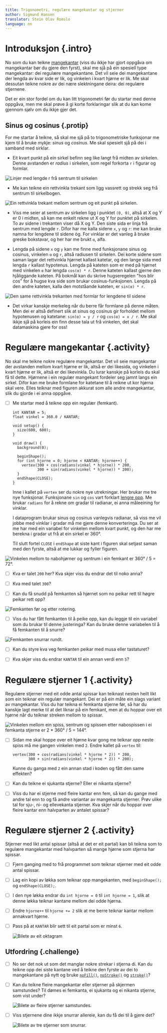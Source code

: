 ```yaml
---
title: Trigonometri, regulære mangekantar og stjerner
author: Sigmund Hansen
translator: Stein Olav Romslo
language: nn
---
```



# Introduksjon {.intro}

No som du kan teikne [mangekantar](https://oppgaver.kidsakoder.no/processing/mangekanter/mangekanter_nn) 
(viss du ikkje har gjort oppgåva om mangekantar bør du gjere den fyrst), 
skal me sjå på ein spesiell type mangekantar: dei regulære mangekantane. Det 
vil seie dei mangekantane der lengda av kvar side er lik, og vinkelen i kvart hjørne 
er lik. Me skal dessutan teikne nokre av dei nære slektningane deira: dei regulære
stjernene.

Det er ein stor fordel om du kan litt trigonometri før du startar med denne
oppgåva, men me skal prøve å gi korte forklaringar slik at du kan kome gjennom
sjølv om du ikkje gjer det.

## Sinus og cosinus {.protip}

For me startar å teikne, så skal me sjå på to trigonometriske funksjonar me kjem
til å bruke mykje: *sinus* og *cosinus*. Me skal spesielt sjå på dei i samband
med sirklar.

- Eit kvart punkt på ein sirkel befinn seg like langt frå midten av sirkelen.
  Denne avstanden er *radius* i sirkelen, som regel forkorta `r` i figurar og
  formlar.

![Linjer med lengde `r` frå sentrum til sirkelen](SirkelRadius.png)

- Me kan teikne ein rettvinkla trekant som ligg vassrett og strekk seg frå
  sentrum til sirkelbogen.

![Ein rettvinkla trekant mellom sentrum og eit punkt på sirkelen.](RettvinkletTrekantSirkel.png)

- Viss me seier at sentrum av sirkelen ligg i punktet `(0, 0)`, altså at X og Y
  er 0 i midten, så kan me enkelt rekne ut X og Y for punktet på sirkelen. To av
  sidene i trekanten viser då X og Y. Den siste sida er linja frå sentrum med
  lengde `r`. Difor har me kalla sidene `x`, `y` og `r`: me kan bruke namna for
  lengdene til sidene òg. For vinklar er det vanleg å bruke greske bokstavar, og
  her har me brukt `α`, alfa.

- Lengda på sidene `x` og `y` kan me finne med funksjonane sinus og cosinus,
  vinkelen `α` og `r`, altså radiusen til sirkelen. Dei korte sidene som saman
  lagar det rettvinkla hjørnet kallast katetar, og den lange sida med lengda `r`
  kallast hypotenus. Lengda på kateten som er med på hjørnet med vinkelen `α`
  har lengda `cos(α) * r`. Denne kateten kallast gjerne den hjåliggande kateten.
  På bokmål kan du skrive hugseregelen "hos blir cos" for å hugse kva side som
  brukar cosinus-funksjonen. Lengda på den andre kateten, kalla den motståande
  kateten, er `sin(α) * r`.

![Den same rettvinkla trekanten med formlar for lengdene til sidene](TrekantSiderSirkel.png)

- Det virkar kanskje merkeleg når du berre får formlane på denne måten. Men dei
  er altså definert slik at sinus og cosinus gir forholdet mellom hypotenusen og
  katetane: `sin(α) = y / r` og `cos(α) = x / r`. Me skal ikkje sjå på korleis
  ein finn desse tala ut frå vinkelen, det skal datamaskina gjere for oss!


# Regulære mangekantar {.activity}

No skal me teikne nokre regulære mangekantar. Det vil seie mangekantar der
avstanden mellom kvart hjørne er lik, altså er dei likesida, og vinkelen i kvart
hjørne er lik, altså er dei likevinkla. Du lurar kanskje på korleis du skal få
til dette. Hjørnene i ein regulær mangekant fordeler seg jamnt langs ein sirkel.
Difor kan me bruke formlane for katetane til å reikne ut kor hjørna skal vere.
Elles teiknar med figuren akkurat som alle andre mangekantar, slik du gjorde i
ei anna oppgåve.

- [ ] Me startar med å teikne opp ein regulær (femkant).

  ```processing
  int KANTAR = 5;
  float vinkel = 360.0 / KANTAR;

  void setup() {
    size(600, 600);
  }

  void draw() {
    background(0);

    beginShape();
    for (int hjorne = 0; hjorne < KANTAR; hjorne++) {
      vertex(300 + cos(radians(vinkel * hjorne)) * 200,
             300 + sin(radians(vinkel * hjorne)) * 200);
    }
    endShape(CLOSE);
  }
  ```

  Inne i kallet på `vertex` ser du nokre nye utrekningar. Her brukar me tre nye
  funksjonar. Funksjonane `sin` og `cos` vart forklart [lengre
  opp](#sinus-og-cosinus). Me brukar `radians` for å rekne om gradar til
  radianar, ei anna måleeining for vinklar.

  I dataprogram brukar sinus og cosinus vanlegvis radianar, så viss me vil jobbe
  med vinklar i gradar må me gjere denne konverteringa. Du ser at me har med ein
  variabel for vinkelen mellom kvart punkt, og den har me berekna i gradar ut
  frå at ein sirkel er 360°.

  Til slutt fortel `CLOSE` i `endShape` at siste kant i figuren skal setjast
  saman med den fyrste, altså at me lukkar og fyller figuren.

![Vinkelen mellom to nabohjørner og sentrum i ein femkant er 360° / 5 =
72°.](Femkant.png)

- [ ] Kva er talet `200` her? Kva skjer viss du endrar det til noko anna?

- [ ] Kva med talet `300`?

- [ ] Kan du få snudd på femkanten så hjørnet som no peikar rett til høgre
  peikar rett opp?

![Femkanten før og etter rotering.](FemkantRotering.png)

- [ ] Viss du har fått femkanten til å peike opp, kan du leggje til ein variabel
  som du brukar til denne justeringa? Kan du bruke denne variabelen til å få
  femkanten til å snurre?

![Femkanten snurrar rundt.](FemkantSnurrer.gif)

- [ ] Kan du styre kva veg femkanten peikar med musa eller tastaturet?

- [ ] Kva skjer viss du endrar `KANTAR` til ein annan verdi enn `5`?


# Regulære stjerner 1 {.activity}

Regulære stjerner med eit odde antal spissar kan teiknast nesten heilt likt som
ein teiknar ein regulær mangekant. Dei er på ein måte ein slags variant av
mangekantar. Viss du har teikna ei femkanta stjerne før, så har du kanskje lagt
merke til at det liknar på ein femkant, men at du hoppar over eit hjørne når du
teiknar streken mellom to spissar.

![Vinkelen mellom ein spiss, sentrum og spissen etter nabospissen i ei femkanta
stjerne er 2 * 360° / 5 = 144°.](Pentagram.png)

- [ ] Sidan me skal hoppe over eit hjørne kvar gong me teiknar opp neste spiss
  må me gangen vinkelen med `2`. Endre kallet på `vertex` til:

  ```processing
  vertex(300 + cos(radians(vinkel * hjorne * 2)) * 200,
         300 + sin(radians(vinkel * hjorne * 2)) * 200);
  ```

  Kunne du ganga med `2` ein annan stad i koden og fått den same effekten?

- [ ] Kan du teikne ei sjukanta stjerne? Eller ei nikanta stjerne?

- [ ] Viss du har ei stjerne med fleire kantar enn fem, så kan du gange med
  andre tal enn to og få andre variantar av mangekanta stjerner. Prøv ulike tal
  for sju-, ni- og ellevekanta stjerner. Kva skjer når du hoppar over fleire
  kantar enn halvparten av antalet spissar?


# Regulære stjerner 2 {.activity}

Stjerner med likt antal spissar (altså at det er eit partal) kan bli teikna som
to regulære mangekantar med halvparten så mange hjørne som stjerna har spissar.

- [ ] Fjern ganging med to frå programmet som teiknar stjerner med eit odde
  antal spissar.

- [ ] Lag ein kopi av løkka som teiknar opp mangekanten, med `beginShape();` og
  `endShape(CLOSE);`.

- [ ] I den nye løkka endrar du `int hjorne = 0` til `int hjorne = 1`, slik at
  denne løkka teiknar kantane mellom dei odde hjørna.

- [ ] Endre `hjorne++` til `hjorne += 2` slik at me berre teiknar kantar mellom
  annakvart hjørne.

- [ ] Pass på at `KANTAR` blir sett til eit partal som er minst `6`.

  ![Bilete av eit oktagram](Oktagram.png)

## Utfordring {.challenge}

- [ ] No ser det nok ut som det manglar nokre strekar i stjerna di. Kan du
  teikne opp dei siste kantane ved å teikne den fyrste av dei to mangekantane på
  nytt og bruke [`noFill()`](https://processing.org/reference/noFill_.html),
  [`noStroke()`](https://processing.org/reference/noStroke_.html) og
  [`stroke()`](https://processing.org/reference/stroke_.html)?

- [ ] Kan du teikne fleire mangekantar eller stjerner på skjermen samstundes?
  Til dømes ei femkanta, ei sjukanta og ei nikanta stjerne, som vist under?

  ![Bilete av fleire stjerner samstundes.](FlereStjerner.png)

- [ ] Viss stjernene dine ikkje snurrar allereie, kan du få dei til å gjere det?

  ![Bilete av tre stjerner som snurrar.](FlereStjernerSnurrer.gif)
